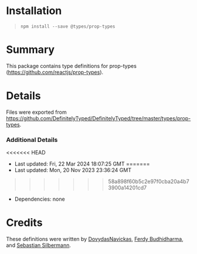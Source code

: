 # Installation
> `npm install --save @types/prop-types`

# Summary
This package contains type definitions for prop-types (https://github.com/reactjs/prop-types).

# Details
Files were exported from https://github.com/DefinitelyTyped/DefinitelyTyped/tree/master/types/prop-types.

### Additional Details
<<<<<<< HEAD
 * Last updated: Fri, 22 Mar 2024 18:07:25 GMT
=======
 * Last updated: Mon, 20 Nov 2023 23:36:24 GMT
>>>>>>> 58a898f60b5c2e97f0cba20a4b73900a14201cd7
 * Dependencies: none

# Credits
These definitions were written by [DovydasNavickas](https://github.com/DovydasNavickas), [Ferdy Budhidharma](https://github.com/ferdaber), and [Sebastian Silbermann](https://github.com/eps1lon).
